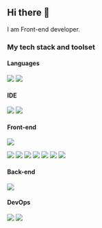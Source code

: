 ## Hi there 👋

I am Front-end developer.

### My tech stack and toolset

#### Languages

![](https://img.shields.io/badge/JavaScript-Language-informational?style=flat-square&logo=javascript&logoColor=white&color=2bbc8a)
![](https://img.shields.io/badge/TypeScript-Dialect-informational?style=flat-square&logo=typescript&logoColor=white&color=2bbc8a)

#### IDE
![](https://img.shields.io/badge/WebStorm-Editor-informational?style=flat-square&logo=webstorm&logoColor=white&color=2bbc8a)
![](https://img.shields.io/badge/Visual_Studio_Code-Editor-informational?style=flat-square&logo=visualstudiocode&logoColor=white&color=2bbc8a)

#### Front-end
![](https://img.shields.io/badge/React-Framework-informational?style=flat-square&logo=react&logoColor=white&color=2bbc8a)

![](https://img.shields.io/badge/HTML-Language-informational?style=flat-square&logo=html5&logoColor=white&color=2bbc8a)
![](https://img.shields.io/badge/CSS-Language-informational?style=flat-square&logo=css3&logoColor=white&color=2bbc8a)
![](https://img.shields.io/badge/LESS-Dialect-informational?style=flat-square&logo=less&logoColor=white&color=2bbc8a)
![](https://img.shields.io/badge/SASS-Dialect-informational?style=flat-square&logo=sass&logoColor=white&color=2bbc8a)
![](https://img.shields.io/badge/Ant_Design-UI_Framework-informational?style=flat-square&logo=antdesign&logoColor=white&color=2bbc8a)
![](https://img.shields.io/badge/Material_UI-UI_Framework-informational?style=flat-square&logo=antdesign&logoColor=white&color=2bbc8a)
![](https://img.shields.io/badge/Styled_Components-UI_Framework-informational?style=flat-square&logo=antdesign&logoColor=white&color=2bbc8a)

#### Back-end
![](https://img.shields.io/badge/Strapi-CRM-informational?style=flat-square&logo=strapi&logoColor=white&color=2bbc8a)

#### DevOps
![](https://img.shields.io/badge/Git-Git?style=flat-square&logo=git&logoColor=white&color=2bbc8a)
![](https://img.shields.io/badge/Github-Repository-informational?style=flat-square&logo=github&logoColor=white&color=2bbc8a)
